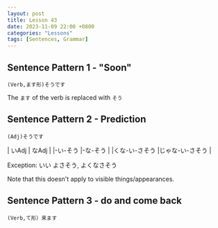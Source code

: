 ```yaml
--- 
layout: post 
title: Lesson 43
date: 2023-11-09 22:00 +0800 
categories: "Lessons"
tags: [Sentences, Grammar]
---
```


## Sentence Pattern 1 - "Soon"
```
(Verb,ます形)そうです
```
The `ます` of the verb is replaced with `そう`

## Sentence Pattern 2 - Prediction
```
(Adj)そうです
```

| いAdj | なAdj |
|-い-そう |-な-そう |
|くな-い-さそう |じゃな-い-さそう |

Exception: いい
よさそう, よくなさそう

Note that this doesn't apply to visible things/appearances.

## Sentence Pattern 3 - do and come back
```
(Verb,て形）来ます
```
